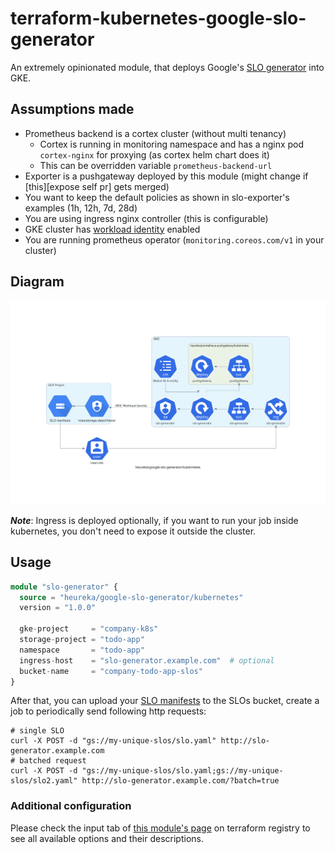 # terraform-kubernetes-google-slo-generator

An extremely opinionated module, that deploys Google's 
[SLO generator][slo-generator] into GKE.

## Assumptions made

* Prometheus backend is a cortex cluster (without multi tenancy)
  * Cortex is running in monitoring namespace and has a nginx pod `cortex-nginx` for proxying (as cortex helm chart does it)
  * This can be overridden variable `prometheus-backend-url`
* Exporter is a pushgateway deployed by this module (might change if [this][expose self pr] gets merged)
* You want to keep the default policies as shown in slo-exporter's examples (1h, 12h, 7d, 28d)
* You are using ingress nginx controller (this is configurable)
* GKE cluster has [workload identity][workload identity] enabled
* You are running prometheus operator (`monitoring.coreos.com/v1` in your cluster)

## Diagram

![Diagram](diagram.png)

***Note***: Ingress is deployed optionally, if you want to run your job inside kubernetes,
you don't need to expose it outside the cluster.

## Usage

```terraform
module "slo-generator" {
  source = "heureka/google-slo-generator/kubernetes"
  version = "1.0.0"

  gke-project     = "company-k8s"
  storage-project = "todo-app"
  namespace       = "todo-app"
  ingress-host    = "slo-generator.example.com"  # optional
  bucket-name     = "company-todo-app-slos"
}
```

After that, you can upload your [SLO manifests][slo config]
to the SLOs bucket, create a job to periodically send following http requests:

```shell
# single SLO
curl -X POST -d "gs://my-unique-slos/slo.yaml" http://slo-generator.example.com
# batched request
curl -X POST -d "gs://my-unique-slos/slo.yaml;gs://my-unique-slos/slo2.yaml" http://slo-generator.example.com/?batch=true
```

### Additional configuration

Please check the input tab of [this module's page][input tab] on terraform 
registry to see all available options and their descriptions. 

[slo-generator]: https://github.com/google/slo-generator/
[input tab]: https://registry.terraform.io/modules/heureka/google-slo-generator/kubernetes/latest?tab=inputs
[expose elf pr]: https://github.com/google/slo-generator/pull/209
[workload identity]: https://cloud.google.com/kubernetes-engine/docs/how-to/workload-identity
[slo config]: https://github.com/google/slo-generator/#slo-configuration
